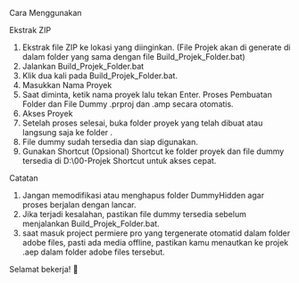 Cara Menggunakan

Ekstrak ZIP
1. Ekstrak file ZIP ke lokasi yang diinginkan. (File Projek akan di generate di dalam folder yang sama dengan file Build_Projek_Folder.bat)
2. Jalankan Build_Projek_Folder.bat 
3. Klik dua kali pada Build_Projek_Folder.bat.
4. Masukkan Nama Proyek
5. Saat diminta, ketik nama proyek lalu tekan Enter.
Proses Pembuatan Folder dan File Dummy .prproj dan .amp secara otomatis.
6. Akses Proyek
7. Setelah proses selesai, buka folder proyek yang telah dibuat atau langsung saja ke folder .
8. File dummy sudah tersedia dan siap digunakan.
9. Gunakan Shortcut (Opsional)
Shortcut ke folder proyek dan file dummy tersedia di D:\00-Projek Shortcut untuk akses cepat.

Catatan

1. Jangan memodifikasi atau menghapus folder DummyHidden agar proses berjalan dengan lancar.
2. Jika terjadi kesalahan, pastikan file dummy tersedia sebelum menjalankan Build_Projek_Folder.bat.
3. saat masuk project permiere pro yang tergenerate otomatid dalam folder adobe files, pasti ada media offline, pastikan kamu menautkan ke projek .aep dalam folder adobe files tersebut.
   
Selamat bekerja! 🚀
